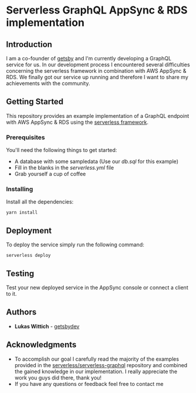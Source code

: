 # Serverless GraphQL AppSync & RDS implementation 

## Introduction

I am a co-founder of [getsby](https://gets.by/) and I'm currently developing a GraphQL service for us. In our development process I encountered several difficulties concerning the serverless framework in combination with AWS AppSync & RDS. We finally got our service up running and therefore I want to share my achievements with the community.

## Getting Started

This repository provides an example implementation of a GraphQL endpoint with AWS AppSync & RDS using the [serverless framework](https://serverless.com/).

### Prerequisites

You'll need the following things to get started:
- A database with some sampledata (Use our *db.sql* for this example)
- Fill in the blanks in the *serverless.yml* file
- Grab yourself a cup of coffee 

### Installing

Install all the dependencies:

```
yarn install
```

## Deployment

To deploy the service simply run the following command:

```
serverless deploy
```

## Testing

Test your new deployed service in the AppSync console or connect a client to it.

## Authors

* **Lukas Wittich** - [getsbydev](https://github.com/getsbydev)

## Acknowledgments

* To accomplish our goal I carefully read the majority of the examples provided in the [serverless/serverless-graphql](https://github.com/serverless/serverless-graphql) repository and combined the gained knowledge in our implementation. I really appreciate the work you guys did there, thank you!
* If you have any questions or feedback feel free to contact me 
